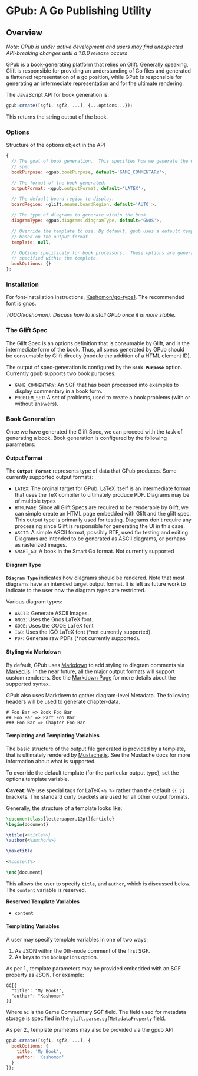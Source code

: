 # GPub: A Go Publishing Utility

## Overview

_Note: GPub is under active development and users may find unexpected API-breaking
changes until a 1.0.0 release occurs_

GPub is a book-generating platform that relies on [Glift](www.gliftgo.com).
Generally speaking, Glift is responsible for providing an understanding of Go
files and generated a flattened representation of a go position, while GPub is
responsible for generating an intermediate representation and for the ultimate
rendering.

The JavaScript API for book generation is:

```javascript
gpub.create([sgf1, sgf2, ...], {...options...});
```

This returns the string output of the book.

### Options

Structure of the options object in the API

```javascript
{
  // The goal of book generation.  This specifies how we generate the Glift
  // spec.
  bookPurpose: <gpub.bookPurpose, default='GAME_COMMENTARY'>,

  // The format of the book generated.
  outputFormat: <gpub.outputFormat, default='LATEX'>,

  // The default board region to display.
  boardRegion: <glift.enums.boardRegion, default='AUTO'>,

  // The type of diagrams to generate within the book.
  diagramType: <gpub.diagrams.diagramType, default='GNOS'>,

  // Override the template to use. By default, gpub uses a default template
  // based on the output format
  template: null,

  // Options specificaly for book processors.  These options are generally
  // specified within the template.
  bookOptions: {}
};
```

### Installation

For font-installation instructions, [Kashomon/go-type1](www.github.com/Kashomon/go-type1). The recommended font is gnos.

_TODO(kashomon): Discuss how to install GPub once it is more stable._

### The Glift Spec

The Glift Spec is an options definition that is consumable by Glift, and is the
intermediate form of the book. Thus, all specs generated by GPub should be
consumable by Glift directly (modulo the addition of a HTML element ID).

The output of spec-generation is configured by the __`Book Purpose`__ option.
Currently gpub supports two book purposes:

  * `GAME_COMMENTARY`: An SGF that has been processed into examples to display commentary in a book form.
  * `PROBLEM_SET`: A set of problems, used to create a book problems (with or without answers).

###  Book Generation

Once we have generated the Glift Spec, we can proceed with the task of generating a book.   Book generation is configured by the following parameters:

#### Output Format

The __`Output Format`__ represents type of data that GPub produces.  Some currently supported output formats:

  * `LATEX`: The orginal target for GPub. LaTeX itself is an intermediate
    format that uses the TeX compiler to ultimately produce PDF. Diagrams may
    be of multiple types
  * `HTMLPAGE`: Since all Glift Specs are required to be renderable by Glift, we
    can simple create an HTML page embedded with Glift and the glift spec. This
    output type is primarily used for testing. Diagrams don't require any
    processing since Glift is responsible for generating the UI in this case.
  * `ASCII`: A simple ASCII format, possibly RTF, used for testing and editing.
    Diagrams are intended to be generated as ASCII diagrams, or perhaps as
    rasterized images.
  * `SMART_GO`: A book in the Smart Go format. Not currently supported

#### Diagram Type
__`Diagram Type`__ indicates how diagrams should be rendered. Note that most diagrams
have an intended target output format. It is left as future work to indicate to
the user how the diagram types are restricted.

Various diagram types:

  * `ASCII`: Generate ASCII Images.
  * `GNOS`: Uses the Gnos LaTeX font.
  * `GOOE`: Uses the GOOE LaTeX font
  * `IGO`: Uses the IGO LaTeX font (\*not currently supported).
  * `PDF`: Generate raw PDFs (\*not currently supported).

#### Styling via Markdown
By default, GPub uses
[Markdown](http://daringfireball.net/projects/markdown/syntax) to add styling to
diagram comments via [Marked.js](https://github.com/chjj/marked). In the near
future, all the major output formats will support
custom renderers. See the [Markdown Page](http://daringfireball.net/projects/markdown/syntax)
for more details about the supported syntax.

GPub also uses Markdown to gather diagram-level Metadata. The following headers will be used to generate chapter-data.

    # Foo Bar => Book Foo Bar
    ## Foo Bar => Part Foo Bar
    ### Foo Bar => Chapter Foo Bar

#### Templating and Templating Variables
The basic structure of the output file generated is provided by a template, that
is ultimately rendered by [Mustache.js](https://github.com/janl/mustache.js/).
See the Mustache docs for more information about what is supported.

To override the default template (for the particular output type), set the
options.template variable.

__Caveat__: We use special tags for LaTeX `<% %>` rather than the default
`{{ }}` brackets. The standard curly brackets are used for all other output
formats.

Generally, the structure of a template looks like:

```latex
\documentclass[letterpaper,12pt]{article}
\begin{document}

\title{<%title%>}
\author{<%author%>}

\maketitle

<%content%>

\end{document}
```

This allows the user to specify `title`, and `author`, which is discussed below.
The `content` variable is reserved.

__Reserved Template Variables__

  * `content`

#### Templating Variables

A user may specify template variables in one of two ways:

  1. As JSON within the 0th-node comment of the first SGF.
  2. As keys to the `bookOptions` option.

As per 1., template parameters may be provided embedded with an SGF property as JSON.  For example:

```
GC[{
  "title": "My Book!",
  "author": "Kashomon"
}]
```

Where `GC` is the Game Commentary SGF field.  The field used for metadata storage is
specified in the `glift.parse.sgfMetadataProperty` field.

As per 2., template prameters may also be provided via the gpub API:

```javascript
gpub.create([sgf1, sgf2, ...], {
  bookOptions: {
    title: 'My Book',
    author: 'Kashomon'
  }
});
```
